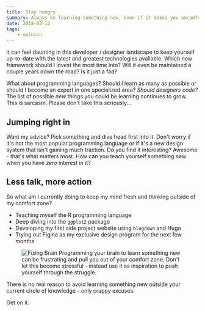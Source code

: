 ```yaml
---
title: Stay hungry
summary: Always be learning something new, even if it makes you uncomfortable
date: 2018-02-12
tags:
    - opinion
---
```


It can feel daunting in this developer / designer landscape to keep yourself up-to-date with the latest and greatest technologies available. Which new framework should I invest the most time into? Will it even be maintained a couple years down the road? Is it just a fad?

What about programming languages? Should I learn as many as possible or should I become an expert in one specialized area? *Should designers code?<span class="sidenote-number"></span>* The list of possible *new* things you could be learning continues to grow.
<span class="sidenote">This is sarcasm. Please don't take this seriously...</span>

## Jumping right in

Want my advice? Pick something and dive head first into it. Don't worry if it's not the most popular programming language or if it's a new design system that isn't gaining much traction. Do you find it interesting? Awesome - that's what matters most. How can you teach yourself something new when you have *zero* interest in it?

## Less talk, more action

So what am I currently doing to keep my mind fresh and thinking outside of my comfort zone?

- Teaching myself the R programming language
- Deep diving into the `ggplot2` package
- Developing my first side project website using `blogdown` and Hugo
- Trying out Figma as my exclusive design program for the next few months

<figure>
    <img src="https://bradleytaunt.com/static/images/articles/fixing-brain.svg" alt="Fixing Brain">
    <span class="marginnote">Programming your brain to learn something new can be frustrating and pull you out of your comfort zone. Don't let this become stressful - instead use it as inspiration to push yourself through the struggle.</span>
</figure>

There is no real reason to avoid learning something new outside your current circle of knowledge - only crappy excuses.

Get on it.
